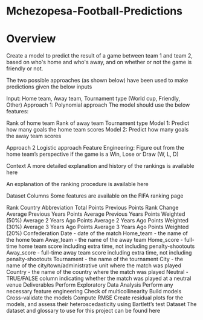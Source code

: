 # Mchezopesa-Football-Predictions
# Overview
Create a model to predict the result of a game between team 1 and team 2, based on who's home and who's away, and on whether or not the game is friendly or not.

The two possible approaches (as shown below) have been used to make predictions given the below inputs

Input: Home team, Away team, Tournament type (World cup, Friendly, Other)
Approach 1: Polynomial approach
The model should use the below features:

Rank of home team
Rank of away team
Tournament type
Model 1: Predict how many goals the home team scores Model 2: Predict how many goals the away team scores

Approach 2 Logistic approach
Feature Engineering: Figure out from the home team’s perspective if the game is a Win, Lose or Draw (W, L, D)

Context
A more detailed explanation and history of the rankings is available here

An explanation of the ranking procedure is available here

Dataset Columns
Some features are available on the FIFA ranking page

Rank
Country Abbreviation
Total Points
Previous Points
Rank Change
Average Previous Years Points
Average Previous Years Points Weighted (50%)
Average 2 Years Ago Points
Average 2 Years Ago Points Weighted (30%)
Average 3 Years Ago Points
Average 3 Years Ago Points Weighted (20%)
Confederation
Date - date of the match
Home_team - the name of the home team
Away_team - the name of the away team
Home_score - full-time home team score including extra time, not including penalty-shootouts
Away_score - full-time away team score including extra time, not including penalty-shootouts
Tournament - the name of the tournament
City - the name of the city/town/administrative unit where the match was played
Country - the name of the country where the match was played
Neutral - TRUE/FALSE column indicating whether the match was played at a neutral venue
Deliverables
Perform Exploratory Data Analysis
Perform any necessary feature engineering
Check of multicollinearity
Build models
Cross-validate the models
Compute RMSE
Create residual plots for the models, and assess their heteroscedasticity using Bartlett’s test
Dataset
The dataset and glossary to use for this project can be found here
